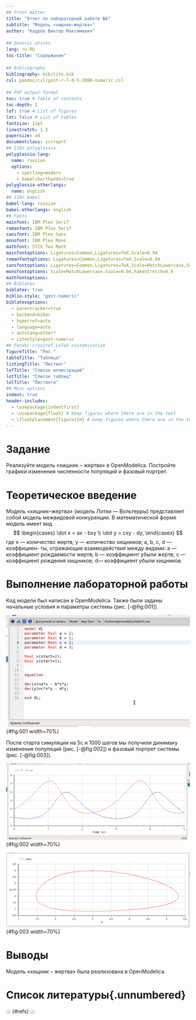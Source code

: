 ```yaml
---
## Front matter
title: "Отчет по лабораторной работе №6"
subtitle: "Модель «хищник–жертва»"
author: "Кадров Виктор Максимович"

## Generic otions
lang: ru-RU
toc-title: "Содержание"

## Bibliography
bibliography: bib/cite.bib
csl: pandoc/csl/gost-r-7-0-5-2008-numeric.csl

## Pdf output format
toc: true # Table of contents
toc-depth: 2
lof: true # List of figures
lot: false # List of tables
fontsize: 12pt
linestretch: 1.5
papersize: a4
documentclass: scrreprt
## I18n polyglossia
polyglossia-lang:
  name: russian
  options:
	- spelling=modern
	- babelshorthands=true
polyglossia-otherlangs:
  name: english
## I18n babel
babel-lang: russian
babel-otherlangs: english
## Fonts
mainfont: IBM Plex Serif
romanfont: IBM Plex Serif
sansfont: IBM Plex Sans
monofont: IBM Plex Mono
mathfont: STIX Two Math
mainfontoptions: Ligatures=Common,Ligatures=TeX,Scale=0.94
romanfontoptions: Ligatures=Common,Ligatures=TeX,Scale=0.94
sansfontoptions: Ligatures=Common,Ligatures=TeX,Scale=MatchLowercase,Scale=0.94
monofontoptions: Scale=MatchLowercase,Scale=0.94,FakeStretch=0.9
mathfontoptions:
## Biblatex
biblatex: true
biblio-style: "gost-numeric"
biblatexoptions:
  - parentracker=true
  - backend=biber
  - hyperref=auto
  - language=auto
  - autolang=other*
  - citestyle=gost-numeric
## Pandoc-crossref LaTeX customization
figureTitle: "Рис."
tableTitle: "Таблица"
listingTitle: "Листинг"
lofTitle: "Список иллюстраций"
lotTitle: "Список таблиц"
lolTitle: "Листинги"
## Misc options
indent: true
header-includes:
  - \usepackage{indentfirst}
  - \usepackage{float} # keep figures where there are in the text
  - \floatplacement{figure}{H} # keep figures where there are in the text
---
```



# Задание

Реализуйте модель «хищник – жертва» в OpenModelica. Постройте
графики изменения численности популяций и фазовый портрет.

# Теоретическое введение

Модель «хищник–жертва» (модель Лотки — Вольтерры) представляет собой модель межвидовой конкуренции. В математической
форме модель имеет вид
$$
\begin{cases}
  \dot x = ax - bxy \\
  \dot y = cxy - dy,
\end{cases}
$$
где x — количество жертв; y — количество хищников; a, b, c, d — коэффициен-
ты, отражающие взаимодействия между видами: a — коэффициент рождаемости
жертв; b — коэффициент убыли жертв; c — коэффициент рождения хищников; d—
коэффициент убыли хищников.

# Выполнение лабораторной работы

Код модели был написан в OpenModelica. Также были заданы начальные условия и параметры системы (рис. [-@fig:001]).

![Код модели в OpenModelica](image/1.png){#fig:001 width=70%}

После старта симуляции на 5с и 1000 шагов мы получили динимаку изменения популяций (рис. [-@fig:002]) и фазовый портрет системы (рис. [-@fig:003]).

![Численность популяций](image/2.png){#fig:002 width=70%}

![Фазовый портрет системы](image/3.png){#fig:003 width=70%}

# Выводы

Модель «хищник – жертва» была реализована в OpenModelica.

# Список литературы{.unnumbered}

::: {#refs}
:::
